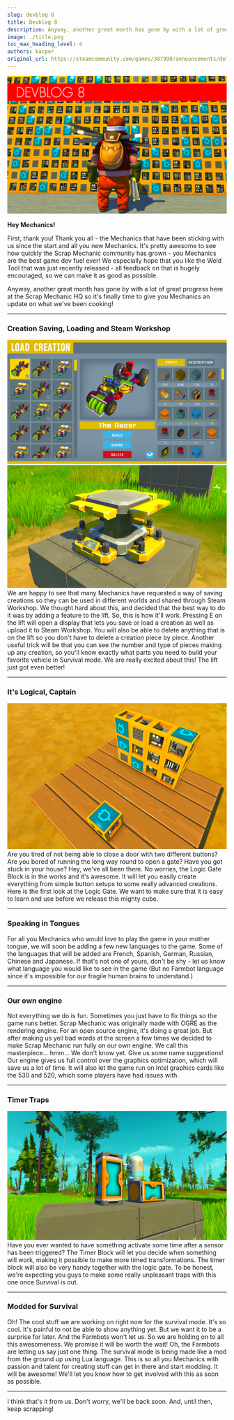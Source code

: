 ```yaml
---
slug: devblog-8
title: Devblog 8
description: Anyway, another great month has gone by with a lot of great progress here at the Scrap Mechanic HQ so it's finally time to give you Mechanics an update on what we've been cooking!
image: ./title.png
toc_max_heading_level: 4
authors: kacper
original_url: https://steamcommunity.com/games/387990/announcements/detail/606114513015686565
---
```


<head>
    <meta name="twitter:card" content="summary_large_image" />
</head>

![](./title.png)

**Hey Mechanics!**

First, thank you! Thank you all - the Mechanics that have been sticking with us
since the start and all you new Mechanics. It's pretty awesome to see how
quickly the Scrap Mechanic community has grown - you Mechanics are the best game
dev fuel ever! We especially hope that you like the Weld Tool that was just
recently released - all feedback on that is hugely encouraged, so we can make it
as good as possible.

Anyway, another great month has gone by with a lot of great progress here at the
Scrap Mechanic HQ so it's finally time to give you Mechanics an update on what
we've been cooking!

<!--truncate-->

---

### Creation Saving, Loading and Steam Workshop

![](./workshop.png) ![](./workshop-lift.png) <br/> We are happy to see that many
Mechanics have requested a way of saving creations so they can be used in
different worlds and shared through Steam Workshop. We thought hard about this,
and decided that the best way to do it was by adding a feature to the lift. So,
this is how it'll work. Pressing E on the lift will open a display that lets you
save or load a creation as well as upload it to Steam Workshop. You will also be
able to delete anything that is on the lift so you don't have to delete a
creation piece by piece. Another useful trick will be that you can see the
number and type of pieces making up any creation, so you'll know exactly what
parts you need to build your favorite vehicle in Survival mode. We are really
excited about this! The lift just got even better!

---

### It's Logical, Captain

![](./logic-gates.png) <br/> Are you tired of not being able to close a door
with two different buttons? Are you bored of running the long way round to open
a gate? Have you got stuck in your house? Hey, we've all been there. No worries,
the Logic Gate Block is in the works and it's awesome. It will let you easily
create everything from simple button setups to some really advanced creations.
Here is the first look at the Logic Gate. We want to make sure that it is easy
to learn and use before we release this mighty cube.

---

### Speaking in Tongues

For all you Mechanics who would love to play the game in your mother tongue, we
will soon be adding a few new languages to the game. Some of the languages that
will be added are French, Spanish, German, Russian, Chinese and Japanese. If
that's not one of yours, don't be shy - let us know what language you would like
to see in the game (But no Farmbot language since it's impossible for our
fragile human brains to understand.)

---

### Our own engine

Not everything we do is fun. Sometimes you just have to fix things so the game
runs better. Scrap Mechanic was originally made with OGRE as the rendering
engine. For an open source engine, it's doing a great job. But after making us
yell bad words at the screen a few times we decided to make Scrap Mechanic run
fully on our own engine. We call this masterpiece... hmm... We don't know yet.
Give us some name suggestions! Our engine gives us full control over the
graphics optimization, which will save us a lot of time. It will also let the
game run on Intel graphics cards like the 530 and 520, which some players have
had issues with.

---

### Timer Traps

![](./timer.png) <br/> Have you ever wanted to have something activate some time
after a sensor has been triggered? The Timer Block will let you decide when
something will work, making it possible to make more timed transformations. The
timer block will also be very handy together with the logic gate. To be honest,
we're expecting you guys to make some really unpleasant traps with this one once
Survival is out.

---

### Modded for Survival

Oh! The cool stuff we are working on right now for the survival mode. It's so
cool. It's painful to not be able to show anything yet. But we want it to be a
surprise for later. And the Farmbots won't let us. So we are holding on to all
this awesomeness. We promise it will be worth the wait! Oh, the Farmbots are
letting us say just one thing. The survival mode is being made like a mod from
the ground up using Lua language. This is so all you Mechanics with passion and
talent for creating stuff can get in there and start modding. It will be
awesome! We'll let you know how to get involved with this as soon as possible.

---

I think that's it from us. Don't worry, we'll be back soon. And, until then,
keep scrapping!
